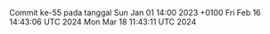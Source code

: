 Commit ke-55 pada tanggal Sun Jan 01 14:00 2023 +0100
Fri Feb 16 14:43:06 UTC 2024
Mon Mar 18 11:43:11 UTC 2024
